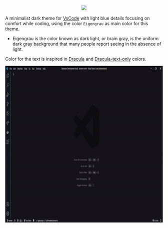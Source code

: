 <center><img src="https://raw.githubusercontent.com/rnanc/blue-lightning-theme/master/logo-header.gif" max-width="100%;" ></center>

A minimalist dark theme for [VsCode](https://github.com/microsoft/vscode) with light blue details focusing on comfort while coding, using the color `Eigengrau` as main color for this theme.

 - Eigengrau is the color known as dark light, or brain gray, is the uniform dark gray background that many people report seeing in the absence of light.

Color for the text is inspired in [Dracula](https://github.com/dracula) and [Dracula-text-only](https://github.com/LucasSonego/dracula-text-only) colors.

<center><img src="https://raw.githubusercontent.com/rnanc/blue-lightning-theme/master/demo.gif" width="900" height="500"></center>
